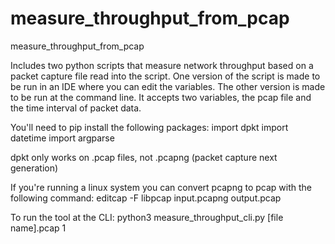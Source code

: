 # measure_throughput_from_pcap
measure_throughput_from_pcap


Includes two python scripts that measure network throughput based on a packet capture file read into the script. One version of the script is made to be run in an IDE where you can edit the variables. The other version is made to be run at the command line. It accepts two variables, the pcap file and the time interval of packet data. 

You'll need to pip install the following packages:
import dpkt
import datetime
import argparse

dpkt only works on .pcap files, not .pcapng (packet capture next generation)

If you're running a linux system you can convert pcapng to pcap with the following command:
editcap -F libpcap input.pcapng output.pcap

To run the tool at the CLI:
python3 measure_throughput_cli.py [file name].pcap 1
